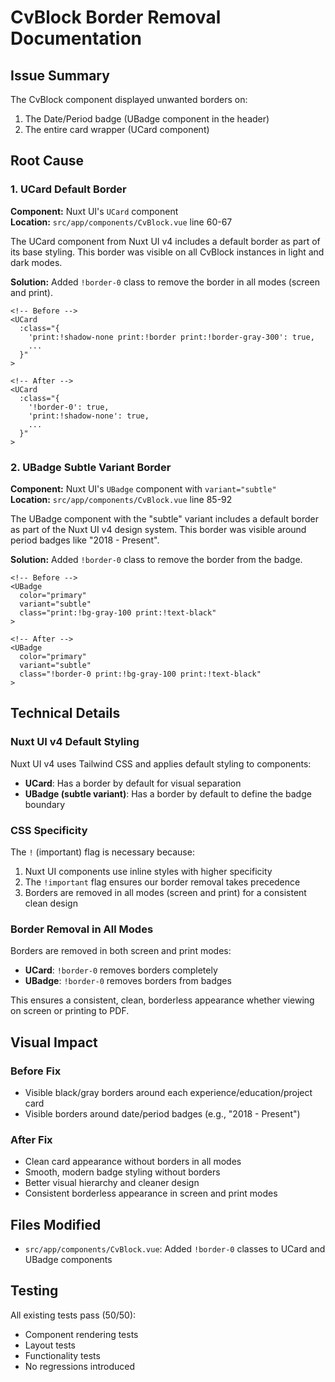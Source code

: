 # CvBlock Border Removal Documentation

## Issue Summary
The CvBlock component displayed unwanted borders on:
1. The Date/Period badge (UBadge component in the header)
2. The entire card wrapper (UCard component)

## Root Cause

### 1. UCard Default Border
**Component:** Nuxt UI's `UCard` component  
**Location:** `src/app/components/CvBlock.vue` line 60-67

The UCard component from Nuxt UI v4 includes a default border as part of its base styling. This border was visible on all CvBlock instances in light and dark modes.

**Solution:** Added `!border-0` class to remove the border in all modes (screen and print).

```vue
<!-- Before -->
<UCard 
  :class="{
    'print:!shadow-none print:!border print:!border-gray-300': true,
    ...
  }"
>

<!-- After -->
<UCard 
  :class="{
    '!border-0': true,
    'print:!shadow-none': true,
    ...
  }"
>
```

### 2. UBadge Subtle Variant Border
**Component:** Nuxt UI's `UBadge` component with `variant="subtle"`  
**Location:** `src/app/components/CvBlock.vue` line 85-92

The UBadge component with the "subtle" variant includes a default border as part of the Nuxt UI v4 design system. This border was visible around period badges like "2018 - Present".

**Solution:** Added `!border-0` class to remove the border from the badge.

```vue
<!-- Before -->
<UBadge 
  color="primary" 
  variant="subtle" 
  class="print:!bg-gray-100 print:!text-black"
>

<!-- After -->
<UBadge 
  color="primary" 
  variant="subtle" 
  class="!border-0 print:!bg-gray-100 print:!text-black"
>
```

## Technical Details

### Nuxt UI v4 Default Styling
Nuxt UI v4 uses Tailwind CSS and applies default styling to components:
- **UCard**: Has a border by default for visual separation
- **UBadge (subtle variant)**: Has a border by default to define the badge boundary

### CSS Specificity
The `!` (important) flag is necessary because:
1. Nuxt UI components use inline styles with higher specificity
2. The `!important` flag ensures our border removal takes precedence
3. Borders are removed in all modes (screen and print) for a consistent clean design

### Border Removal in All Modes
Borders are removed in both screen and print modes:
- **UCard**: `!border-0` removes borders completely
- **UBadge**: `!border-0` removes borders from badges

This ensures a consistent, clean, borderless appearance whether viewing on screen or printing to PDF.

## Visual Impact

### Before Fix
- Visible black/gray borders around each experience/education/project card
- Visible borders around date/period badges (e.g., "2018 - Present")

### After Fix
- Clean card appearance without borders in all modes
- Smooth, modern badge styling without borders
- Better visual hierarchy and cleaner design
- Consistent borderless appearance in screen and print modes

## Files Modified
- `src/app/components/CvBlock.vue`: Added `!border-0` classes to UCard and UBadge components

## Testing
All existing tests pass (50/50):
- Component rendering tests
- Layout tests  
- Functionality tests
- No regressions introduced
